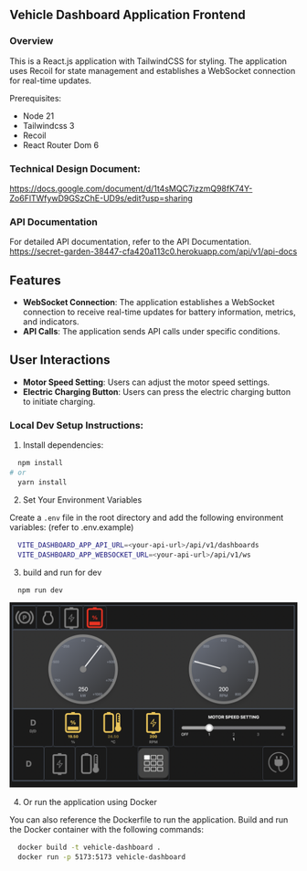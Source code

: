 ## Vehicle Dashboard Application Frontend

### Overview

This is a React.js application with TailwindCSS for styling. The application uses Recoil for state management and establishes a WebSocket connection for real-time updates.

Prerequisites:

- Node 21
- Tailwindcss 3
- Recoil
- React Router Dom 6

### Technical Design Document:

https://docs.google.com/document/d/1t4sMQC7izzmQ98fK74Y-Zo6FlTWfywD9GSzChE-UD9s/edit?usp=sharing

### API Documentation

For detailed API documentation, refer to the API Documentation.
https://secret-garden-38447-cfa420a113c0.herokuapp.com/api/v1/api-docs

## Features

- **WebSocket Connection**: The application establishes a WebSocket connection to receive real-time updates for battery information, metrics, and indicators.
- **API Calls**: The application sends API calls under specific conditions.

## User Interactions

- **Motor Speed Setting**: Users can adjust the motor speed settings.
- **Electric Charging Button**: Users can press the electric charging button to initiate charging.

### Local Dev Setup Instructions:

1. Install dependencies:

```bash
  npm install
# or
  yarn install
```

2. Set Your Environment Variables

Create a `.env` file in the root directory and add the following environment variables: (refer to .env.example)

```bash
  VITE_DASHBOARD_APP_API_URL=<your-api-url>/api/v1/dashboards
  VITE_DASHBOARD_APP_WEBSOCKET_URL=<your-api-url>/api/v1/ws
```

3. build and run for dev

```bash
  npm run dev
```

![alt text](image.png)

4. Or run the application using Docker

You can also reference the Dockerfile to run the application. Build and run the Docker container with the following commands:

```bash
  docker build -t vehicle-dashboard .
  docker run -p 5173:5173 vehicle-dashboard
```
